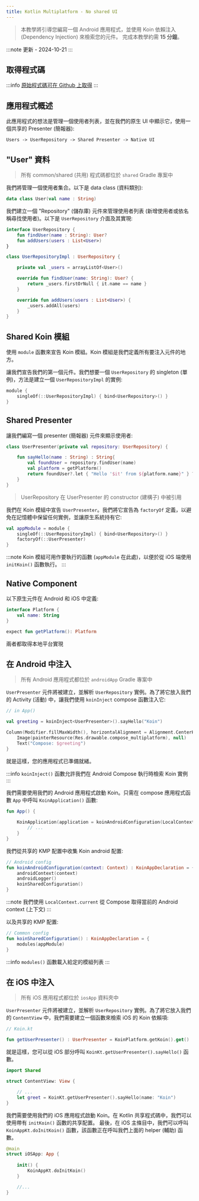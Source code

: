 ```yaml
---
title: Kotlin Multiplatform - No shared UI
---
```

> 本教學將引導您編寫一個 Android 應用程式，並使用 Koin 依賴注入 (Dependency Injection) 來檢索您的元件。
> 完成本教學約需 __15 分鐘__。

:::note
更新 - 2024-10-21
:::

## 取得程式碼

:::info
[原始程式碼可在 Github 上取得](https://github.com/InsertKoinIO/koin-getting-started/tree/main/KotlinMultiplatform)
:::

## 應用程式概述

此應用程式的想法是管理一個使用者列表，並在我們的原生 UI 中顯示它，使用一個共享的 Presenter (簡報器):

`Users -> UserRepository -> Shared Presenter -> Native UI`

## "User" 資料

> 所有 common/shared (共用) 程式碼都位於 `shared` Gradle 專案中

我們將管理一個使用者集合。以下是 data class (資料類別):

```kotlin
data class User(val name : String)
```

我們建立一個 "Repository" (儲存庫) 元件來管理使用者列表 (新增使用者或依名稱尋找使用者)。以下是 `UserRepository` 介面及其實現:

```kotlin
interface UserRepository {
    fun findUser(name : String): User?
    fun addUsers(users : List<User>)
}

class UserRepositoryImpl : UserRepository {

    private val _users = arrayListOf<User>()

    override fun findUser(name: String): User? {
        return _users.firstOrNull { it.name == name }
    }

    override fun addUsers(users : List<User>) {
        _users.addAll(users)
    }
}
```

## Shared Koin 模組

使用 `module` 函數來宣告 Koin 模組。Koin 模組是我們定義所有要注入元件的地方。

讓我們宣告我們的第一個元件。我們想要一個 `UserRepository` 的 singleton (單例)，方法是建立一個 `UserRepositoryImpl` 的實例:

```kotlin
module {
    singleOf(::UserRepositoryImpl) { bind<UserRepository>() }
}
```

## Shared Presenter

讓我們編寫一個 presenter (簡報器) 元件來顯示使用者:

```kotlin
class UserPresenter(private val repository: UserRepository) {

    fun sayHello(name : String) : String{
        val foundUser = repository.findUser(name)
        val platform = getPlatform()
        return foundUser?.let { "Hello '$it' from ${platform.name}" } ?: "User '$name' not found!"
    }
}
```

> UserRepository 在 UserPresenter 的 constructor (建構子) 中被引用

我們在 Koin 模組中宣告 `UserPresenter`。我們將它宣告為 `factoryOf` 定義，以避免在記憶體中保留任何實例，並讓原生系統持有它:

```kotlin
val appModule = module {
    singleOf(::UserRepositoryImpl) { bind<UserRepository>() }
    factoryOf(::UserPresenter)
}
```

:::note
Koin 模組可用作要執行的函數 (`appModule` 在此處)，以便於從 iOS 端使用 `initKoin()` 函數執行。
:::

## Native Component

以下原生元件在 Android 和 iOS 中定義:

```kotlin
interface Platform {
    val name: String
}

expect fun getPlatform(): Platform
```

兩者都取得本地平台實現

## 在 Android 中注入

> 所有 Android 應用程式都位於 `androidApp` Gradle 專案中

`UserPresenter` 元件將被建立，並解析 `UserRepository` 實例。為了將它放入我們的 Activity (活動) 中，讓我們使用 `koinInject` compose 函數注入它:

```kotlin
// in App()

val greeting = koinInject<UserPresenter>().sayHello("Koin")

Column(Modifier.fillMaxWidth(), horizontalAlignment = Alignment.CenterHorizontally) {
    Image(painterResource(Res.drawable.compose_multiplatform), null)
    Text("Compose: $greeting")
}
```

就是這樣，您的應用程式已準備就緒。

:::info
`koinInject()` 函數允許我們在 Android Compose 執行時檢索 Koin 實例
:::

我們需要使用我們的 Android 應用程式啟動 Koin。只需在 compose 應用程式函數 `App` 中呼叫 `KoinApplication()` 函數:

```kotlin
fun App() {
    
    KoinApplication(application = koinAndroidConfiguration(LocalContext.current)){
        // ...
    }
}
```

我們從共享的 KMP 配置中收集 Koin android 配置:

```kotlin
// Android config
fun koinAndroidConfiguration(context: Context) : KoinAppDeclaration = {
    androidContext(context)
    androidLogger()
    koinSharedConfiguration()
}
```

:::note
我們使用 `LocalContext.current` 從 Compose 取得當前的 Android context (上下文)
:::

以及共享的 KMP 配置:

```kotlin
// Common config
fun koinSharedConfiguration() : KoinAppDeclaration = {
    modules(appModule)
}
```

:::info
`modules()` 函數載入給定的模組列表
:::

## 在 iOS 中注入

> 所有 iOS 應用程式都位於 `iosApp` 資料夾中

`UserPresenter` 元件將被建立，並解析 `UserRepository` 實例。為了將它放入我們的 `ContentView` 中，我們需要建立一個函數來檢索 iOS 的 Koin 依賴項:

```kotlin
// Koin.kt

fun getUserPresenter() : UserPresenter = KoinPlatform.getKoin().get()
```

就是這樣，您可以從 iOS 部分呼叫 `KoinKt.getUserPresenter().sayHello()` 函數。

```swift
import Shared

struct ContentView: View {

    // ...
    let greet = KoinKt.getUserPresenter().sayHello(name: "Koin")
}
```

我們需要使用我們的 iOS 應用程式啟動 Koin。在 Kotlin 共享程式碼中，我們可以使用帶有 `initKoin()` 函數的共享配置。
最後，在 iOS 主條目中，我們可以呼叫 `KoinAppKt.doInitKoin()` 函數，該函數正在呼叫我們上面的 helper (輔助) 函數。

```swift
@main
struct iOSApp: App {
    
    init() {
        KoinAppKt.doInitKoin()
    }

    //...
}
```
